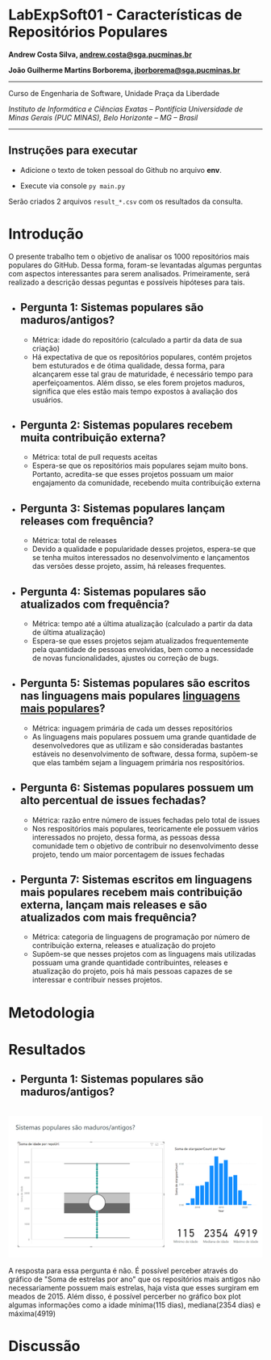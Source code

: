 # LabExpSoft01 - Características de Repositórios Populares

**Andrew Costa Silva, andrew.costa@sga.pucminas.br**

**João Guilherme Martins Borborema, jborborema@sga.pucminas.br**

---

Curso de Engenharia de Software, Unidade Praça da Liberdade

_Instituto de Informática e Ciências Exatas – Pontifícia Universidade de Minas Gerais (PUC MINAS), Belo Horizonte – MG – Brasil_

---

## Instruções para executar

- Adicione o texto de token pessoal do Github no arquivo **env**.

- Execute via console `py main.py`

Serão criados 2 arquivos `result_*.csv` com os resultados da consulta.

# Introdução

O presente trabalho tem o objetivo de analisar os 1000 repositórios mais populares do GitHub. Dessa forma, foram-se levantadas algumas perguntas com aspectos interessantes para serem analisados. Primeiramente, será realizado a descrição dessas peguntas e possíveis hipóteses para tais.

- ## Pergunta 1:  Sistemas populares são maduros/antigos?

  - Métrica: idade do repositório (calculado a partir da data de sua criação)
  - Há expectativa de que os repositórios populares, contém projetos bem estuturados e de ótima qualidade, dessa forma, para alcançarem esse tal grau de maturidade, é necessário tempo para aperfeiçoamentos. Além disso, se eles forem projetos maduros, significa que eles estão mais tempo expostos à avaliação dos usuários.

- ## Pergunta 2: Sistemas populares recebem muita contribuição externa?

  - Métrica: total de pull requests aceitas
  - Espera-se que os repositórios mais populares sejam muito bons. Portanto, acredita-se que esses projetos possuam um maior engajamento da comunidade, recebendo muita contribuição externa

- ## Pergunta 3: Sistemas populares lançam releases com frequência?

  - Métrica: total de releases
  - Devido a qualidade e popularidade desses projetos, espera-se que se tenha muitos interessados no desenvolvimento e lançamentos das versões desse projeto, assim, há releases frequentes.

- ## Pergunta 4: Sistemas populares são atualizados com frequência?
    - Métrica: tempo até a última atualização (calculado a partir da data de última atualização)
    - Espera-se que esses projetos sejam atualizados frequentemente pela quantidade de pessoas envolvidas, bem como a necessidade de novas funcionalidades, ajustes ou correção de bugs.

- ## Pergunta 5: Sistemas populares são escritos nas linguagens mais populares [linguagens mais populares](https://octoverse.github.com/)?
    - Métrica: inguagem primária de cada um desses repositórios
    - As linguagens mais populares possuem uma grande quantidade de desenvolvedores que as utilizam e são consideradas bastantes estáveis no desenvolvimento de software, dessa forma, supõem-se que elas também sejam a linguagem primária nos respositórios.

- ## Pergunta 6:  Sistemas populares possuem um alto percentual de issues fechadas?
    - Métrica: razão entre número de issues fechadas pelo total de issues
    - Nos respositórios mais populares, teoricamente ele possuem vários interessados no projeto, dessa forma, as pessoas dessa comunidade tem o objetivo de contribuir no desenvolvimento desse projeto, tendo um maior porcentagem de issues fechadas

- ## Pergunta 7: Sistemas escritos em linguagens mais populares recebem mais contribuição externa, lançam mais releases e são atualizados com mais frequência?
    - Métrica: categoria de linguagens de programação por número de contribuição externa, releases e atualização do projeto
    - Supõem-se que nesses projetos com as linguagens mais utilizadas possuam uma grande quantidade contribuintes, releases e atualização do projeto, pois há mais pessoas capazes de se interessar e contribuir nesses projetos.
# Metodologia

# Resultados
- ## Pergunta 1:  Sistemas populares são maduros/antigos?   
\
![alt text](./images/question1.png)

A resposta para essa pergunta é não. É possível perceber através do gráfico de "Soma de estrelas por ano" que os repositórios mais antigos não necessariamente possuem mais estrelas, haja vista que esses surgiram em meados de 2015. Além disso, é possível percerber no gráfico box plot algumas  informações como a idade mínima(115 dias), mediana(2354 dias) e máxima(4919)

# Discussão

